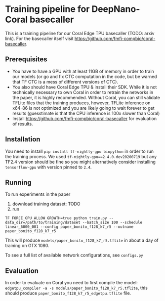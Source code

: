 # Training pipeline for DeepNano-Coral basecaller

This is a training pipeline for our Coral Edge TPU basecaller (TODO: arxiv link).
For the basecaller itself visit https://github.com/fmfi-compbio/coral-basecaller.


## Prerequisites

- You have to have a GPU with at least 11GB of memory in order to train our models (or go and fix CTC computation in the code, but be warned that TF CTC is a mess of different versions of CTC).
- You also should have Coral Edge TPU & install their SDK. While it is not technically necessary to own Coral in order to retrain the networks in the paper, it is highly recommended.
Without Coral, you can still validate TFLite files that the training produces, however, TFLite inference on x64-86 is not optimized and you are likely going to wait forever to get results (guesstimate is that the CPU inference is 100x slower than Coral)
- Install https://github.com/fmfi-compbio/coral-basecaller for evaluation of results.

## Installation

You need to install `pip install tf-nightly-gpu biopython` in order to run the training process. We used `tf-nightly-gpu==2.4.0.dev20200719` but any TF2.4 version should be fine so you might alternatively consider installing `tensorflow-gpu` with version pinned to `2.4`.

## Running

To run experiments in the paper
1) download training dataset: TODO
2) run
```
TF_FORCE_GPU_ALLOW_GROWTH=true python train.py --data_dir=/path/to/training/dataset --batch_size 100 --schedule linear_6000_001 --config paper_bonito_f128_k7_r5 --outname paper_bonito_f128_k7_r5
```
This will produce `models/paper_bonito_f128_k7_r5.tflite` in about a day of training on GTX 1080. 

To see a full list of available network configurations, see `configs.py`


## Evaluation
In order to evaluate on Coral you need to first compile the model:
`edgetpu_compiler -a -s models/paper_bonito_f128_k7_r5.tflite`, this should produce `paper_bonito_f128_k7_r5_edgetpu.tflite` file.
